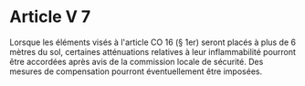 # Article V 7

Lorsque les éléments visés à l'article CO 16 (§ 1er) seront placés à plus de 6 mètres du sol, certaines atténuations relatives à leur inflammabilité pourront être accordées après avis de la commission locale de sécurité. Des mesures de compensation pourront éventuellement être imposées.
